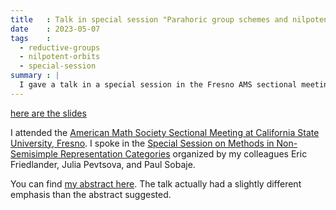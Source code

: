 ```yaml
---
title   : Talk in special session "Parahoric group schemes and nilpotent sections"
date    : 2023-05-07
tags    :
  - reductive-groups
  - nilpotent-orbits
  - special-session
summary : |
  I gave a talk in a special session in the Fresno AMS sectional meeting
---
```


[here are the slides](../assets/slides/2023-05-McNinch-nilpotent-and-parahoric.pdf)

I attended the [American Math Society Sectional Meeting at California
State University,
Fresno](https://www.ams.org/meetings/sectional/2293_program.html).  I
spoke in the [Special Session on Methods in Non-Semisimple
Representation
Categories](https://www.ams.org/meetings/sectional/2293_program_ss11.html#title)
organized by my colleagues Eric Friedlander, Julia Pevtsova, and Paul
Sobaje.

You can find [my abstract
here](https://meetings.ams.org/math/spring2023w/meetingapp.cgi/Paper/25180). The
talk actually had a slightly different emphasis than the abstract
suggested.

